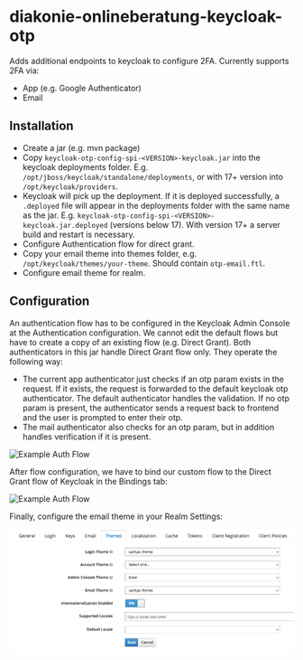 # diakonie-onlineberatung-keycloak-otp

Adds additional endpoints to keycloak to configure 2FA. Currently supports 2FA via:

* App (e.g. Google Authenticator)
* Email

## Installation

* Create a jar (e.g. mvn package)
* Copy `keycloak-otp-config-spi-<VERSION>-keycloak.jar` into the keycloak deployments folder.
  E.g. `/opt/jboss/keycloak/standalone/deployments`, or with 17+ version into `/opt/keycloak/providers`.
* Keycloak will pick up the deployment. If it is deployed successfully, a `.deployed` file will
  appear in the deployments folder with the same name as the jar.
  E.g. `keycloak-otp-config-spi-<VERSION>-keycloak.jar.deployed` (versions below 17). With version 17+ a server build and restart is necessary.
* Configure Authentication flow for direct grant.
* Copy your email theme into themes folder, e.g. `/opt/keycloak/themes/your-theme`. Should contain `otp-email.ftl`.
* Configure email theme for realm.

## Configuration

An authentication flow has to be configured in the Keycloak Admin Console at the Authentication
configuration. We cannot edit the default flows but have to create a copy of an existing flow (e.g.
Direct Grant). Both authenticators in this jar handle Direct Grant flow only. They operate the
following way:

* The current app authenticator just checks if an otp param exists in the request. If it exists, the
  request is forwarded to the default keycloak otp authenticator. The default authenticator handles
  the validation. If no otp param is present, the authenticator sends a request back to frontend
  and the user is prompted to enter their otp.
* The mail authenticator also checks for an otp param, but in addition handles verification if
  it is present.

![Example Auth Flow](docu/flow_config.png)

After flow configuration, we have to bind our custom flow to the Direct Grant flow of Keycloak in
the Bindings tab:

![Example Auth Flow](docu/binding_config.png)

Finally, configure the email theme in your Realm Settings:

![Example Email Theme Config](docu/theme_config.png)
